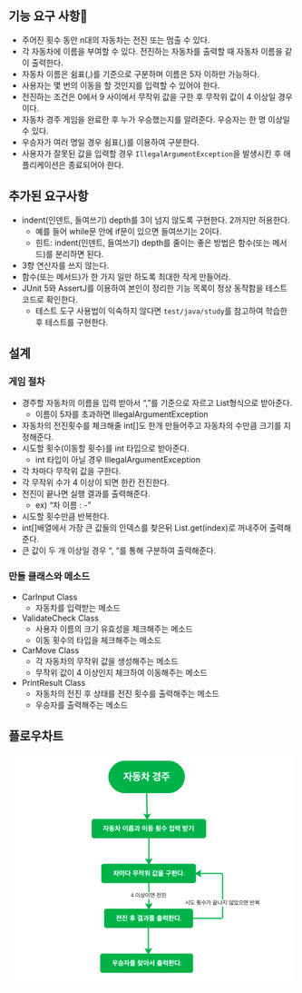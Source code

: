 ## 기능 요구 사항🚀

- 주어진 횟수 동안 n대의 자동차는 전진 또는 멈출 수 있다.
- 각 자동차에 이름을 부여할 수 있다. 전진하는 자동차를 출력할 때 자동차 이름을 같이 출력한다.
- 자동차 이름은 쉼표(,)를 기준으로 구분하며 이름은 5자 이하만 가능하다.
- 사용자는 몇 번의 이동을 할 것인지를 입력할 수 있어야 한다.
- 전진하는 조건은 0에서 9 사이에서 무작위 값을 구한 후 무작위 값이 4 이상일 경우이다.
- 자동차 경주 게임을 완료한 후 누가 우승했는지를 알려준다. 우승자는 한 명 이상일 수 있다.
- 우승자가 여러 명일 경우 쉼표(,)를 이용하여 구분한다.
- 사용자가 잘못된 값을 입력할 경우 `IllegalArgumentException`을 발생시킨 후 애플리케이션은 종료되어야 한다.

## 추가된 요구사항

- indent(인덴트, 들여쓰기) depth를 3이 넘지 않도록 구현한다. 2까지만 허용한다.
    - 예를 들어 while문 안에 if문이 있으면 들여쓰기는 2이다.
    - 힌트: indent(인덴트, 들여쓰기) depth를 줄이는 좋은 방법은 함수(또는 메서드)를 분리하면 된다.
- 3항 연산자를 쓰지 않는다.
- 함수(또는 메서드)가 한 가지 일만 하도록 최대한 작게 만들어라.
- JUnit 5와 AssertJ를 이용하여 본인이 정리한 기능 목록이 정상 동작함을 테스트 코드로 확인한다.
    - 테스트 도구 사용법이 익숙하지 않다면 `test/java/study`를 참고하여 학습한 후 테스트를 구현한다.

## 설계

### 게임 절차

- 경주할 자동차의 이름을 입력 받아서 “,”를 기준으로 자르고 List형식으로 받아준다.
    - 이름이 5자를 초과하면 IllegalArgumentException
- 자동차의 전진횟수를 체크해줄 int[]도 한개 만들어주고 자동차의 수만큼 크기를 지정해준다.
- 시도할 횟수(이동할 횟수)를 int 타입으로 받아준다.
    - int 타입이 아닐 경우 IllegalArgumentException
- 각 차마다 무작위 값을 구한다.
- 각 무작위 수가 4 이상이 되면 한칸 전진한다.
- 전진이 끝나면 실행 결과를 출력해준다.
    - ex) “차 이름 : -”
- 시도할 횟수만큼 반복한다.
- int[]배열에서 가장 큰 값들의 인덱스를 찾은뒤 List.get(index)로 꺼내주어 출력해준다.
- 큰 값이 두 개 이상일 경우 “, “를 통해 구분하여 출력해준다.

### 만들 클래스와 메소드

- CarInput Class
    - 자동차를 입력받는 메소드
- ValidateCheck Class
    - 사용자 이름의 크기 유효성을 체크해주는 메소드
    - 이동 횟수의 타입을 체크해주는 메소드
- CarMove Class
    - 각 자동차의 무작위 값을 생성해주는 메소드
    - 무작위 값이 4 이상인지 체크하여 이동해주는 메소드
- PrintResult Class
    - 자동차의 전진 후 상태를 전진 횟수를 출력해주는 메소드
    - 우승자를 출력해주는 메소드

## 플로우차트

![img.png](img.png)